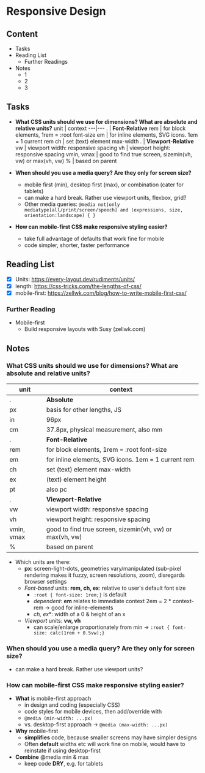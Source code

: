 # Responsive Design

## Content
- Tasks
- Reading List
  - Further Readings
- Notes
  - 1
  - 2
  - 3

## Tasks
  - **What CSS units should we use for dimensions? What are absolute and relative units?**
    unit | context
    ---|---
    . | **Font-Relative**
    rem | for block elements, 1rem = :root font-size
    em | for inline elements, SVG icons. 1em = 1 current rem
    ch | set (text) element max-width
    . | **Viewport-Relative**
    vw | viewport width: responsive spacing
    vh | viewport height: responsive spacing
    vmin, vmax | good to find true screen, sizemin(vh, vw) or max(vh, vw)
    % | based on parent

  - **When should you use a media query? Are they only for screen size?**
    - mobile first (min), desktop first (max), or combination (cater for tablets)
    - can make a hard break. Rather use viewport units, flexbox, grid?
    - Other media queries:
      `@media not|only mediatype[all/print/screen/speech] and (expressions, size, orientation:landscape) { }`

  - **How can mobile-first CSS make responsive styling easier?**
    - take full advantage of defaults that work fine for mobile
    - code simpler, shorter, faster performance

## Reading List
- [x] Units: <https://every-layout.dev/rudiments/units/>
- [x] length: <https://css-tricks.com/the-lengths-of-css/>
- [x] mobile-first: <https://zellwk.com/blog/how-to-write-mobile-first-css/>

### Further Reading
- Mobile-first
  - Build responsive layouts with Susy (zellwk.com)

## Notes


### What CSS units should we use for dimensions? What are absolute and relative units?
unit | context
---|---
. | **Absolute**
px | basis for other lengths, JS
in | 96px
cm | 37.8px, physical measurement, also mm
. | **Font-Relative**
rem | for block elements, 1rem = :root font-size
em | for inline elements, SVG icons. 1em = 1 current rem
ch | set (text) element max-width
ex | (text) element height
pt | also pc
. | **Viewport-Relative**
vw | viewport width: responsive spacing
vh | viewport height: responsive spacing
vmin, vmax | good to find true screen, sizemin(vh, vw) or max(vh, vw)
% | based on parent


- Which units are there:
  - **px**: screen-light-dots, geometries vary/manipulated (sub-pixel rendering makes it fuzzy, screen resolutions, zoom), disregards browser settings
  - *Font-based* units: **rem, ch, ex**: relative to user's default font size
    - `:root { font-size: 1rem;}` is default
    - *dependent*: **em** relates to immediate context 2em = 2 * context-rem &rarr; good for inline-elements
    - *ch, ex**: width of a 0 & height of an x
  - *Viewport* units: **vw, vh**
    - can scale/enlarge proportionately from min &rarr; `:root { font-size: calc(1rem + 0.5vw);}`

### When should you use a media query? Are they only for screen size?
- can make a hard break. Rather use viewport units?


### How can mobile-first CSS make responsive styling easier?
- **What** is mobile-first approach
  - in design and coding (especially CSS)
  - code styles for mobile devices, then add/override with
  - `@media (min-width: ...px)`
  - vs. desktop-first approach &rarr; `@media (max-width: ...px)`
- **Why** mobile-first
  - **simplifies** code, because smaller screens may have simpler designs
  - Often **default** widths etc will work fine on mobile, would have to reinstate if using desktop-first
- **Combine** @media min & max
  - keep code **DRY**, e.g. for tablets





<!--
### Which dimension units: absolute, relative

### Length

### When @media

### How is mobile-first easier?
-->



